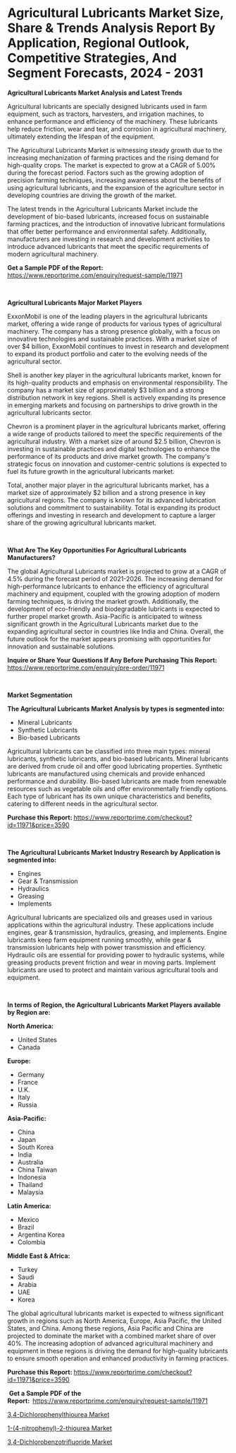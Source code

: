 <p><h1>Agricultural Lubricants Market Size, Share & Trends Analysis Report By Application, Regional Outlook, Competitive Strategies, And Segment Forecasts, 2024 - 2031</h1></p><p><strong>Agricultural Lubricants Market Analysis and Latest Trends</strong></p>
<p><p>Agricultural lubricants are specially designed lubricants used in farm equipment, such as tractors, harvesters, and irrigation machines, to enhance performance and efficiency of the machinery. These lubricants help reduce friction, wear and tear, and corrosion in agricultural machinery, ultimately extending the lifespan of the equipment.</p><p>The Agricultural Lubricants Market is witnessing steady growth due to the increasing mechanization of farming practices and the rising demand for high-quality crops. The market is expected to grow at a CAGR of 5.00% during the forecast period. Factors such as the growing adoption of precision farming techniques, increasing awareness about the benefits of using agricultural lubricants, and the expansion of the agriculture sector in developing countries are driving the growth of the market.</p><p>The latest trends in the Agricultural Lubricants Market include the development of bio-based lubricants, increased focus on sustainable farming practices, and the introduction of innovative lubricant formulations that offer better performance and environmental safety. Additionally, manufacturers are investing in research and development activities to introduce advanced lubricants that meet the specific requirements of modern agricultural machinery.</p></p>
<p><strong>Get a Sample PDF of the Report:&nbsp;</strong> <a href="https://www.reportprime.com/enquiry/request-sample/11971">https://www.reportprime.com/enquiry/request-sample/11971</a></p>
<p>&nbsp;</p>
<p><strong>Agricultural Lubricants Major Market Players</strong></p>
<p><p>ExxonMobil is one of the leading players in the agricultural lubricants market, offering a wide range of products for various types of agricultural machinery. The company has a strong presence globally, with a focus on innovative technologies and sustainable practices. With a market size of over $4 billion, ExxonMobil continues to invest in research and development to expand its product portfolio and cater to the evolving needs of the agricultural sector.</p><p>Shell is another key player in the agricultural lubricants market, known for its high-quality products and emphasis on environmental responsibility. The company has a market size of approximately $3 billion and a strong distribution network in key regions. Shell is actively expanding its presence in emerging markets and focusing on partnerships to drive growth in the agricultural lubricants sector.</p><p>Chevron is a prominent player in the agricultural lubricants market, offering a wide range of products tailored to meet the specific requirements of the agricultural industry. With a market size of around $2.5 billion, Chevron is investing in sustainable practices and digital technologies to enhance the performance of its products and drive market growth. The company's strategic focus on innovation and customer-centric solutions is expected to fuel its future growth in the agricultural lubricants market.</p><p>Total, another major player in the agricultural lubricants market, has a market size of approximately $2 billion and a strong presence in key agricultural regions. The company is known for its advanced lubrication solutions and commitment to sustainability. Total is expanding its product offerings and investing in research and development to capture a larger share of the growing agricultural lubricants market.</p></p>
<p>&nbsp;</p>
<p><strong>What Are The Key Opportunities For Agricultural Lubricants Manufacturers?</strong></p>
<p><p>The global Agricultural Lubricants market is projected to grow at a CAGR of 4.5% during the forecast period of 2021-2026. The increasing demand for high-performance lubricants to enhance the efficiency of agricultural machinery and equipment, coupled with the growing adoption of modern farming techniques, is driving the market growth. Additionally, the development of eco-friendly and biodegradable lubricants is expected to further propel market growth. Asia-Pacific is anticipated to witness significant growth in the Agricultural Lubricants market due to the expanding agricultural sector in countries like India and China. Overall, the future outlook for the market appears promising with opportunities for innovation and sustainable solutions.</p></p>
<p><strong>Inquire or Share Your Questions If Any Before Purchasing This Report:</strong> <a href="https://www.reportprime.com/enquiry/pre-order/11971">https://www.reportprime.com/enquiry/pre-order/11971</a></p>
<p>&nbsp;</p>
<p><strong>Market Segmentation</strong></p>
<p><strong>The Agricultural Lubricants Market Analysis by types is segmented into:</strong></p>
<p><ul><li>Mineral Lubricants</li><li>Synthetic Lubricants</li><li>Bio-based Lubricants</li></ul></p>
<p><p>Agricultural lubricants can be classified into three main types: mineral lubricants, synthetic lubricants, and bio-based lubricants. Mineral lubricants are derived from crude oil and offer good lubricating properties. Synthetic lubricants are manufactured using chemicals and provide enhanced performance and durability. Bio-based lubricants are made from renewable resources such as vegetable oils and offer environmentally friendly options. Each type of lubricant has its own unique characteristics and benefits, catering to different needs in the agricultural sector.</p></p>
<p><strong>Purchase this Report:&nbsp;</strong><a href="https://www.reportprime.com/checkout?id=11971&price=3590">https://www.reportprime.com/checkout?id=11971&price=3590</a></p>
<p>&nbsp;</p>
<p><strong>The Agricultural Lubricants Market Industry Research by Application is segmented into:</strong></p>
<p><ul><li>Engines</li><li>Gear & Transmission</li><li>Hydraulics</li><li>Greasing</li><li>Implements</li></ul></p>
<p><p>Agricultural lubricants are specialized oils and greases used in various applications within the agricultural industry. These applications include engines, gear & transmission, hydraulics, greasing, and implements. Engine lubricants keep farm equipment running smoothly, while gear & transmission lubricants help with power transmission and efficiency. Hydraulic oils are essential for providing power to hydraulic systems, while greasing products prevent friction and wear in moving parts. Implement lubricants are used to protect and maintain various agricultural tools and equipment.</p></p>
<p>&nbsp;</p>
<p><strong>In terms of Region, the Agricultural Lubricants Market Players available by Region are:</strong></p>
<p>
    <p> <strong> North America: </strong>
        <ul>
            <li>United States</li>
            <li>Canada</li>
        </ul>
        </p> 
    <p> <strong> Europe: </strong>
        <ul>
            <li>Germany</li>
            <li>France</li>
            <li>U.K.</li>
            <li>Italy</li>
            <li>Russia</li>
        </ul>
        </p> 
    <p> <strong> Asia-Pacific: </strong>
        <ul>
            <li>China</li>
            <li>Japan</li>
            <li>South Korea</li>
            <li>India</li>
            <li>Australia</li>
            <li>China Taiwan</li>
            <li>Indonesia</li>
            <li>Thailand</li>
            <li>Malaysia</li>
        </ul>
        </p> 
    <p> <strong> Latin America: </strong>
        <ul>
            <li>Mexico</li>
            <li>Brazil</li>
            <li>Argentina Korea</li>
            <li>Colombia</li>
        </ul>
        </p> 
    <p> <strong> Middle East & Africa: </strong>
        <ul>
            <li>Turkey</li>
            <li>Saudi</li>
            <li>Arabia</li>
            <li>UAE</li>
            <li>Korea</li>
        </ul>
    </p>
    </p>
<p><p>The global agricultural lubricants market is expected to witness significant growth in regions such as North America, Europe, Asia Pacific, the United States, and China. Among these regions, Asia Pacific and China are projected to dominate the market with a combined market share of over 40%. The increasing adoption of advanced agricultural machinery and equipment in these regions is driving the demand for high-quality lubricants to ensure smooth operation and enhanced productivity in farming practices.</p></p>
<p><strong>Purchase this Report: </strong><a href="https://www.reportprime.com/checkout?id=11971&price=3590">https://www.reportprime.com/checkout?id=11971&price=3590</a></p>
<p>&nbsp;<strong>Get a Sample PDF of the Report:&nbsp;&nbsp;</strong><a href="https://www.reportprime.com/enquiry/request-sample/11971">https://www.reportprime.com/enquiry/request-sample/11971</a></p>
<p><strong></strong></p>
<p><p><a href="https://view.publitas.com/reportprime-1/34-dichlorophenylthiourea-market-size-global-industry-overview-market-segmentation-and-forecast-2023-to-2030/">3,4-Dichlorophenylthiourea Market</a></p><p><a href="https://view.publitas.com/reportprime-1/1-4-nitrophenyl-2-thiourea-market-size-focuses-on-market-dynamics-in-depth-analysis-and-future-projections-of-its-market-forecasted-for-period-from-2023-to-2030/">1-(4-nitrophenyl)-2-thiourea Market</a></p><p><a href="https://view.publitas.com/reportprime-1/global-34-dichlorobenzotrifluoride-market-by-types-applications-and-major-players-with-regional-growth-rate-analysis-and-development-situation-from-2023-to-2030/">3,4-Dichlorobenzotrifluoride Market</a></p></p>